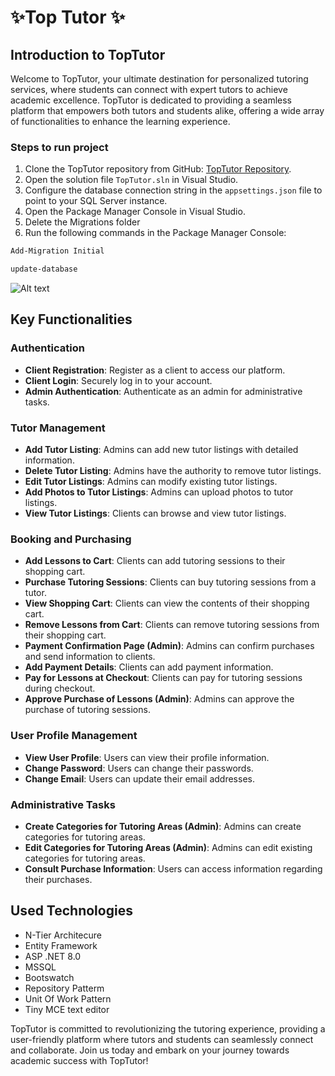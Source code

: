 # ✨Top Tutor ✨


## Introduction to TopTutor

Welcome to TopTutor, your ultimate destination for personalized tutoring services, where students can connect with expert tutors to achieve academic excellence. TopTutor is dedicated to providing a seamless platform that empowers both tutors and students alike, offering a wide array of functionalities to enhance the learning experience.

### Steps to run project
1. Clone the TopTutor repository from GitHub: [TopTutor Repository](https://github.com/MiguelCalha/Top-Tutor.git).
2. Open the solution file `TopTutor.sln` in Visual Studio.
3. Configure the database connection string in the `appsettings.json` file to point to your SQL Server instance.
4. Open the Package Manager Console in Visual Studio.
5. Delete the Migrations folder
6. Run the following commands in the Package Manager Console:
```sh
Add-Migration Initial
```

```sh
update-database
```
![Alt text]([image_url](https://gcdnb.pbrd.co/images/pc0EYanWS8hq.png?o=1))

## Key Functionalities

### Authentication
- **Client Registration**: Register as a client to access our platform.
- **Client Login**: Securely log in to your account.
- **Admin Authentication**: Authenticate as an admin for administrative tasks.

### Tutor Management
- **Add Tutor Listing**: Admins can add new tutor listings with detailed information.
- **Delete Tutor Listing**: Admins have the authority to remove tutor listings.
- **Edit Tutor Listings**: Admins can modify existing tutor listings.
- **Add Photos to Tutor Listings**: Admins can upload photos to tutor listings.
- **View Tutor Listings**: Clients can browse and view tutor listings.

### Booking and Purchasing
- **Add Lessons to Cart**: Clients can add tutoring sessions to their shopping cart.
- **Purchase Tutoring Sessions**: Clients can buy tutoring sessions from a tutor.
- **View Shopping Cart**: Clients can view the contents of their shopping cart.
- **Remove Lessons from Cart**: Clients can remove tutoring sessions from their shopping cart.
- **Payment Confirmation Page (Admin)**: Admins can confirm purchases and send information to clients.
- **Add Payment Details**: Clients can add payment information.
- **Pay for Lessons at Checkout**: Clients can pay for tutoring sessions during checkout.
- **Approve Purchase of Lessons (Admin)**: Admins can approve the purchase of tutoring sessions.

### User Profile Management
- **View User Profile**: Users can view their profile information.
- **Change Password**: Users can change their passwords.
- **Change Email**: Users can update their email addresses.

### Administrative Tasks
- **Create Categories for Tutoring Areas (Admin)**: Admins can create categories for tutoring areas.
- **Edit Categories for Tutoring Areas (Admin)**: Admins can edit existing categories for tutoring areas.
- **Consult Purchase Information**: Users can access information regarding their purchases.

## Used Technologies
- N-Tier Architecure
- Entity Framework
- ASP .NET 8.0
- MSSQL
- Bootswatch
- Repository Patterm
- Unit Of Work Pattern
- Tiny MCE text editor

TopTutor is committed to revolutionizing the tutoring experience, providing a user-friendly platform where tutors and students can seamlessly connect and collaborate. Join us today and embark on your journey towards academic success with TopTutor!
